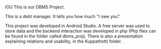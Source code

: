 IOU
This is our DBMS Project.

This is a debt manager. It tells you how much "I owe you".

This project was developed in Android Studio.
A free server was used to store data and the backend interaction was developed in php (Php files can be found in the folder called dbms_proj).
There is also a presentation explaining relations and usability, in the Kuppathotti folder. 



